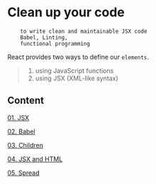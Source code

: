 # Clean up your code

        to write clean and maintainable JSX code
        Babel, Linting, 
        functional programming 
       
React provides two ways to define our `elements`. 

> 1. using JavaScript functions
> 2. using JSX (XML-like syntax)

## Content

[01. JSX](https://github.com/xgirma/9781786464538/blob/ch.02/ch.02/R01.jsx.md)

[02. Babel](https://github.com/xgirma/9781786464538/blob/ch.02/ch.02/R02.Babel.md)

[03. Children](https://github.com/xgirma/9781786464538/blob/ch.02/ch.02/R03.Children.md)

[04. JSX and HTML](https://github.com/xgirma/9781786464538/blob/ch.02/ch.02/R04.jsx.vs.html.md)

[05. Spread](https://github.com/xgirma/9781786464538/blob/ch.02/ch.02/R05.Spread.md)







